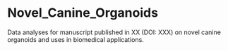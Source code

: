 # Novel_Canine_Organoids
Data analyses for manuscript published in XX (DOI: XXX) on novel canine organoids and uses in biomedical applications.
